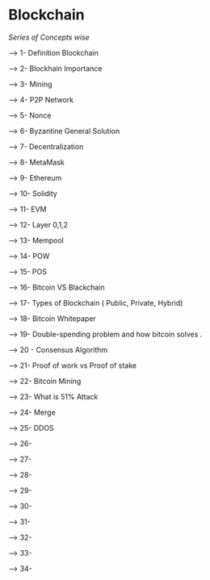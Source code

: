 # Blockchain
*Series of Concepts wise*

--> 1- Definition Blockchain

--> 2- Blockhain Importance

--> 3- Mining

--> 4- P2P Network

--> 5- Nonce

--> 6- Byzantine General Solution

--> 7- Decentralization

--> 8- MetaMask

--> 9- Ethereum

--> 10- Solidity

--> 11- EVM

--> 12- Layer 0,1,2

--> 13- Mempool

--> 14- POW

--> 15- POS

--> 16- Bitcoin VS Blackchain

--> 17- Types of Blockchain ( Public, Private, Hybrid)

-->  18- Bitcoin Whitepaper

--> 19-  Double-spending problem and how bitcoin solves .

--> 20 - Consensus Algorithm

--> 21- Proof of work vs Proof of stake

--> 22-  Bitcoin Mining 

--> 23- What is 51% Attack

--> 24- Merge

--> 25- DDOS

--> 26-

--> 27-

--> 28-

--> 29-

--> 30-

--> 31-

--> 32-

--> 33-

--> 34-


